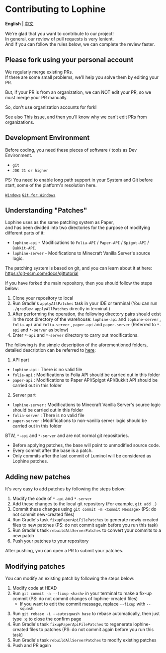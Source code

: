 Contributing to Lophine
===========

**English** | [中文](./CONTRIBUTING.md)

We're glad that you want to contribute to our project!  
In general, our review of pull requests is very lenient.  
And if you can follow the rules below, we can complete the review faster.

## Please fork using your personal account

We regularly merge existing PRs.  
If there are some small problems, we'll help you solve them by editing your PR.

But, if your PR is from an organization, we can NOT edit your PR, so we must merge your PR manually.

So, don't use organization accounts for fork!

See also [This issue](https://github.com/isaacs/github/issues/1681), and then you'll know why we can't edit PRs from organizations.

## Development Environment

Before coding, you need these pieces of software / tools as Dev Environment.

- `git`
- `JDK 21 or higher`

PS: You need to enable long path support in your System and Git before start, some of the platform's resolution here.

[`Windows`](https://learn.microsoft.com/windows/win32/fileio/maximum-file-path-limitation)
[`Git for Windows`](https://gitforwindows.org/faq.html#i-get-errors-trying-to-check-out-files-with-long-path-names)

## Understanding "Patches"

Lophine uses as the same patching system as Paper,  
and has been divided into two directories for the purpose of modifying different parts of it:

- `lophine-api` - Modifications to `Folia-API` / `Paper-API` / `Spigot-API` / `Bukkit-API`.
- `lophine-server` - Modifications to Minecraft Vanilla Server's source logic.

The patching system is based on git, and you can learn about it at here: <https://git-scm.com/docs/gittutorial>

If you have forked the main repository, then you should follow the steps below:

1. Clone your repository to local
2. Run Gradle's `applyAllPatches` task in your IDE or terminal (You can run `./gradlew applyAllPatches` directly in terminal.)
3. After performing the operation, the following directory pairs should exist in the root directory of the warehouse: `lophine-api` and `lophine-server` , `folia-api` and `folia-server` , `paper-api` and `paper-server` (Referred to `*-api` and `*-server` as below)
4. Enter `*-api` and `*-server` directory to carry out modifications.

The following is the simple description of the aforementioned folders, detailed description can be referred to [here](https://github.com/Toffikk/paperweight-examples/blob/18241979c88068d5b061d95ad69c98ecb201c246/README.md):

1. API part
 - `lophine-api` : There is no valid file
 - `folia-api` : Modifications to Folia API should be carried out in this folder
 - `paper-api` : Modifications to Paper API/Spigot API/Bukkit API should be carried out in this folder

2. Server part
 - `lophine-server` : Modifications to Minecraft Vanilla Server's source logic should be carried out in this folder
 - `folia-server` : There is no valid file
 - `paper-server` : Modifications to non-vanilla server logic should be carried out in this folder

BTW, `*-api` and `*-server` and are not normal git repositories.

- Before applying patches, the base will point to unmodified source code.
- Every commit after the base is a patch.
- Only commits after the last commit of Luminol will be considered as Lophine patches.

## Adding new patches

It's very easy to add patches by following the steps below:

1. Modify the code of `*-api` and `*-server`
2. Add these changes to the local git repository (For example, `git add .`)
3. Commit these changes using `git commit -m <Commit Message>` (PS: do not commit new-created files)
4. Run Gradle's task `fixupPaperApiFilePatches` to generate newly created files to new patches (PS: do not commit again before you run this task)
5. Run Gradle's task `rebuildAllServerPatches` to convert your commits to a new patch
6. Push your patches to your repository

After pushing, you can open a PR to submit your patches.

## Modifying patches

You can modify an existing patch by following the steps below:

1. Modify code at HEAD
2. Run `git commit -a --fixup <hash>` in your terminal to make a fix-up commit (PS: do not commit changes of lophine-created files)
    - If you want to edit the commit message, replace `--fixup` with `--squash`
3. Run `git rebase -i --autosquash base` to rebase automatically, then just type `:q` to close the confirm page
4. Run Gradle's task `fixupPaperApiFilePatches` to regenerate lophine-created files to patches (PS: do not commit again before you run this task)
5. Run Gradle's task `rebuildAllServerPatches` to modify existing patches
6. Push and PR again
